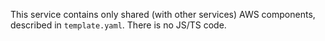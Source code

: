 This service contains only shared (with other services) AWS components, described in `template.yaml`. There is no JS/TS code. 